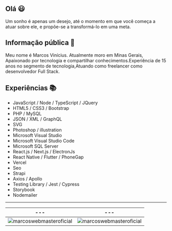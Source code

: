 ## Olá 😃

Um sonho é apenas um desejo, até o momento em que você começa a atuar sobre ele, e propõe-se a transformá-lo em uma meta.

## Informação pública 📃

Meu nome é Marcos Vinícius. Atualmente moro em Minas Gerais, Apaixonado por tecnologia e compartilhar conhecimentos.Experiência de 15 anos no segmento de tecnologia,Atuando como freelancer como desenvolvedor Full Stack.


## Experiências 📚

* JavaScript / Node / TypeScript / JQuery
* HTML5 / CSS3 / Bootstrap
* PHP / MySQL
* JSON / XML / GraphQL
* SVG
* Photoshop / illustration
* Microsoft Visual Studio
* Microsoft Visual Studio Code
* Microsoft SQL Server
* React.js / Next.js / ElectronJs
* React Native / Flutter / PhoneGap
* Vercel
* Seo
* Strapi
* Axios / Apollo
* Testing Library / Jest / Cypress
* Storybook
* Nodemailer

------------

--- | ---
--- | --- | 
<img  src="https://github-readme-stats.vercel.app/api/top-langs/?username=marcoswebmasteroficial&layout=compact&hide=html" alt="marcoswebmasteroficial" /> | <img align="center" src="https://github-readme-stats.vercel.app/api?username=marcoswebmasteroficial&show_icons=true" alt="marcoswebmasteroficial" /> 

